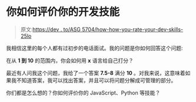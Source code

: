 # 你如何评价你的开发技能

> 原文:[https://dev . to/ASG 5704/how-how-you-rate-your-dev-skills-25lo](https://dev.to/asg5704/how-would-you-rate-your-dev-skills-25lo)

我相信这里的每个人都有过初步的电话面试。我的问题是你如何回答这个问题:

在从 **1 到 10** 的范围内，你会如何用 **x** 语言给自己打分？

最近有人问我这个问题，我给了一个答案 **7.5-8** 满分 **10** 。对我来说，这意味着如果我不知道答案，我可以找出答案，并且可以将问题分解成可管理的部分。

你们都是怎么想的？你如何评价你的 JavaScript、Python 等技能？